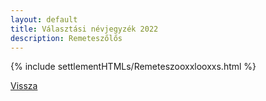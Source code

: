 ```yaml
---
layout: default
title: Választási névjegyzék 2022
description: Remeteszőlős
---
```


{% include settlementHTMLs/Remeteszooxxlooxxs.html %}

[Vissza](../)